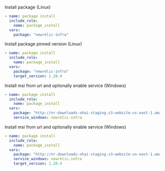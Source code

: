 Install package (Linux)
```yaml
- name: package install
  include_role:
    name: package_install
  vars:
    package: "newrelic-infra"
```

Install package pinned version (Linux)
```yaml
- name: package install
  include_role:
    name: package_install
  vars:
    package: "newrelic-infra"
    target_version: 1.20.4
```

Install msi from url and optionally enable service (Windows)
```yaml
- name: package install
  include_role:
    name: package_install
  vars:
    package: "http://nr-downloads-ohai-staging.s3-website-us-east-1.amazonaws.com/infrastructure_agent/windows/newrelic-infra.msi"
    service_windows: newrelic-infra
```

Install msi from url and optionally enable service (Windows)
```yaml
- name: package install
  include_role:
    name: package_install
  vars:
    package: "http://nr-downloads-ohai-staging.s3-website-us-east-1.amazonaws.com/infrastructure_agent/windows/newrelic-infra.msi"
    service_windows: newrelic-infra
    target_version: 1.20.4
```